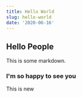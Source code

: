 ```yaml
---
title: Hello World
slug: hello-world
date: '2020-06-16'
---
```


## Hello People

This is some markdown.

### I'm so happy to see you

This is new
